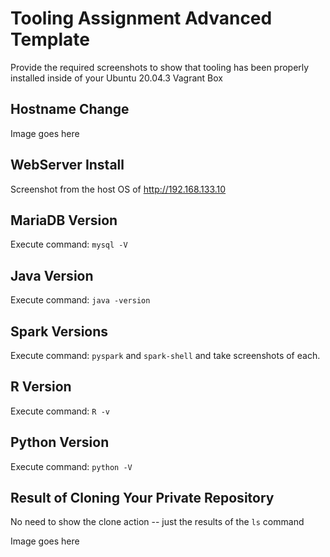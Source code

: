 # Tooling Assignment Advanced Template

Provide the required screenshots to show that tooling has been properly installed inside of your Ubuntu 20.04.3 Vagrant Box

## Hostname Change

Image goes here

## WebServer Install

Screenshot from the host OS of http://192.168.133.10

## MariaDB Version

Execute command: `mysql -V`

## Java Version

Execute command: `java -version`

## Spark Versions

Execute command: `pyspark` and `spark-shell` and take screenshots of each.

## R Version

Execute command: `R -v`

## Python Version

Execute command: `python -V`

## Result of Cloning Your Private Repository

No need to show the clone action -- just the results of the `ls` command

Image goes here
